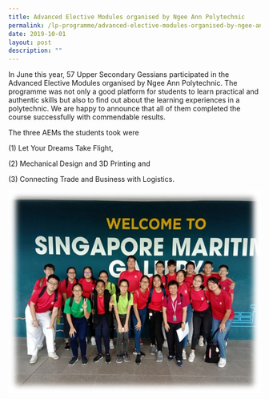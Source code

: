 ```yaml
---
title: Advanced Elective Modules organised by Ngee Ann Polytechnic
permalink: /lp-programme/advanced-elective-modules-organised-by-ngee-ann-polytechnic/
date: 2019-10-01
layout: post
description: ""
---
```

In June this year, 57 Upper Secondary Gessians participated in the Advanced Elective Modules organised by Ngee Ann Polytechnic. The programme was not only a good platform for students to learn practical and authentic skills but also to find out about the learning experiences in a polytechnic. We are happy to announce that all of them completed the course successfully with commendable results.

The three AEMs the students took were

(1) Let Your Dreams Take Flight,

(2) Mechanical Design and 3D Printing and

(3) Connecting Trade and Business with Logistics.

![Advanced Elective Modules organised by Ngee Ann Polytechnic](/images/Ngee-Ann-1.jpeg)